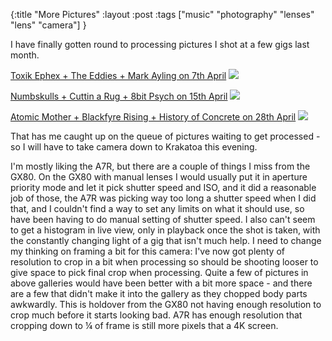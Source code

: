 {:title "More Pictures"
:layout :post
:tags ["music" "photography" "lenses" "lens" "camera"]
}

I have finally gotten round to processing pictures I shot at a few gigs last month. 

[Toxik Ephex + The Eddies + Mark Ayling on 7th April](https://f002.backblazeb2.com/file/ormiret-pub/2023-04-07-Toxik_Ephex%2BThe_Eddies%2BMark_Ayling/gallery.html)
[<img src="https://f002.backblazeb2.com/file/ormiret-pub/2023-04-07-Toxik_Ephex%2BThe_Eddies%2BMark_Ayling/DSC05778.jpg">](https://f002.backblazeb2.com/file/ormiret-pub/2023-04-07-Toxik_Ephex%2BThe_Eddies%2BMark_Ayling/gallery.html)

[Numbskulls + Cuttin a Rug + 8bit Psych on 15th April](https://f002.backblazeb2.com/file/ormiret-pub/2023-08-15-8bit_psycho%2BCuttin_a_rug%2BNumbskulls/gallery.html)
[<img src="https://f002.backblazeb2.com/file/ormiret-pub/2023-08-15-8bit_psycho%2BCuttin_a_rug%2BNumbskulls/DSC06279.jpg">](https://f002.backblazeb2.com/file/ormiret-pub/2023-08-15-8bit_psycho%2BCuttin_a_rug%2BNumbskulls/gallery.html)

[Atomic Mother + Blackfyre Rising + History of Concrete on 28th April](https://f002.backblazeb2.com/file/ormiret-pub/2023-04-28%20Atomic%20Mother%20%2B%20Blackfyre%20Rising%20%2B%20History%20of%20Concrete/gallery.html)
[<img src="https://f002.backblazeb2.com/file/ormiret-pub/2023-04-28%20Atomic%20Mother%20%2B%20Blackfyre%20Rising%20%2B%20History%20of%20Concrete/DSC07470.jpg">](https://f002.backblazeb2.com/file/ormiret-pub/2023-04-28%20Atomic%20Mother%20%2B%20Blackfyre%20Rising%20%2B%20History%20of%20Concrete/gallery.html)

That has me caught up on the queue of pictures waiting to get processed - so I will have to take camera down to Krakatoa this evening.

I'm mostly liking the A7R, but there are a couple of things I miss from the GX80. On the GX80 with manual lenses I would usually put it in aperture priority mode and let it pick shutter speed and ISO, and it did a reasonable job of those, the A7R was picking way too long a shutter speed when I did that, and I couldn't find a way to set any limits on what it should use, so have been having to do manual setting of shutter speed. I also can't seem to get a histogram in live view, only in playback once the shot is taken, with the constantly changing light of a gig that isn't much help. I need to change my thinking on framing a bit for this camera: I've now got plenty of resolution to crop in a bit when processing so should be shooting looser to give space to pick final crop when processing. Quite a few of pictures in above galleries would have been better with a bit more space - and there are a few that didn't make it into the gallery as they chopped body parts awkwardly. This is holdover from the GX80 not having enough resolution to crop much before it starts looking bad. A7R has enough resolution that cropping down to ¼ of frame is still more pixels that a 4K screen.  

